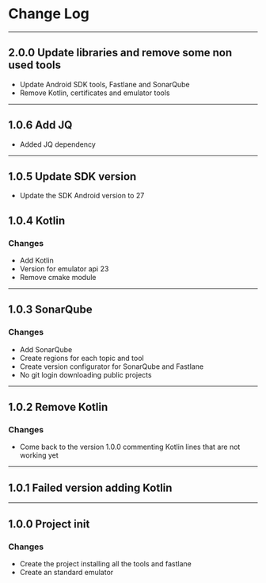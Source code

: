 # Change Log
-----
## 2.0.0 Update libraries and remove some non used tools
* Update Android SDK tools, Fastlane and SonarQube
* Remove Kotlin, certificates and emulator tools

-----
## 1.0.6 Add JQ
* Added JQ dependency

-----
## 1.0.5 Update SDK version
* Update the SDK Android version to 27

## 1.0.4 Kotlin
### Changes
* Add Kotlin
* Version for emulator api 23
* Remove cmake module

-----
## 1.0.3 SonarQube
### Changes
* Add SonarQube
* Create regions for each topic and tool
* Create version configurator for SonarQube and Fastlane
* No git login downloading public projects

-----
## 1.0.2 Remove Kotlin
### Changes
* Come back to the version 1.0.0 commenting Kotlin lines that are not working yet

-----
## 1.0.1 Failed version adding Kotlin

----
## 1.0.0 Project init
### Changes
* Create the project installing all the tools and fastlane
* Create an standard emulator